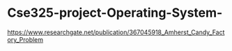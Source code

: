 # Cse325-project-Operating-System-
https://www.researchgate.net/publication/367045918_Amherst_Candy_Factory_Problem
